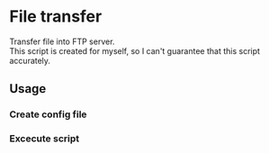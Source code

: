 # File transfer

Transfer file into FTP server.  
This script is created for myself, so I can't guarantee that this script accurately.  


## Usage

### Create config file


### Excecute script 
